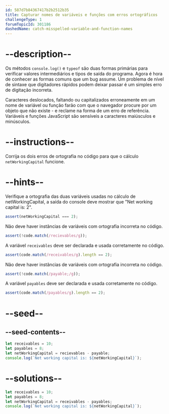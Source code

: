 ```yaml
---
id: 587d7b84367417b2b2512b35
title: Capturar nomes de variáveis e funções com erros ortográficos
challengeType: 1
forumTopicId: 301186
dashedName: catch-misspelled-variable-and-function-names
---
```


# --description--

Os métodos `console.log()` e `typeof` são duas formas primárias para verificar valores intermediários e tipos de saída do programa. Agora é hora de conhecer as formas comuns que um bug assume. Um problema de nível de sintaxe que digitadores rápidos podem deixar passar é um simples erro de digitação incorreta.

Caracteres deslocados, faltando ou capitalizados erroneamente em um nome de variável ou função farão com que o navegador procure por um objeto que não existe - e reclame na forma de um erro de referência. Variáveis e funções JavaScript são sensíveis a caracteres maiúsculos e minúsculos.

# --instructions--

Corrija os dois erros de ortografia no código para que o cálculo `netWorkingCapital` funcione.

# --hints--

Verifique a ortografia das duas variáveis usadas no cálculo de netWorkingCapital, a saída do console deve mostrar que "Net working capital is: 2".

```js
assert(netWorkingCapital === 2);
```

Não deve haver instâncias de variáveis com ortografia incorreta no código.

```js
assert(!code.match(/recievables/g));
```

A variável `receivables` deve ser declarada e usada corretamente no código.

```js
assert(code.match(/receivables/g).length == 2);
```

Não deve haver instâncias de variáveis com ortografia incorreta no código.

```js
assert(!code.match(/payable;/g));
```

A variável `payables` deve ser declarada e usada corretamente no código.

```js
assert(code.match(/payables/g).length == 2);
```

# --seed--

## --seed-contents--

```js
let receivables = 10;
let payables = 8;
let netWorkingCapital = recievables - payable;
console.log(`Net working capital is: ${netWorkingCapital}`);
```

# --solutions--

```js
let receivables = 10;
let payables = 8;
let netWorkingCapital = receivables - payables;
console.log(`Net working capital is: ${netWorkingCapital}`);
```
